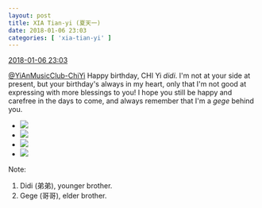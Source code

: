 ```yaml
---
layout: post
title: XIA Tian-yi (夏天一)
date: 2018-01-06 23:03
categories: [ 'xia-tian-yi' ]
---
```


<div class="weibo-info">
  <a href="https://weibo.com/6286030291/FD9UDx70C">2018-01-06 23:03</a>
</div>

[@YiAnMusicClub-ChiYi](https://weibo.com/u/6117581836) Happy birthday, CHI Yi *didi*. I'm not at your side at present, but your birthday's always in my heart, only that I'm not good at expressing with more blessings to you! I hope you still be happy and carefree in the days to come, and always remember that I'm a *gege* behind you.

<!-- more -->

<ul class="weibo-pic-list-2">
  <li class="weibo-pic">
    <a href="//wx4.sinaimg.cn/mw690/006RpxDlgy1fn7aa2887uj30zk0k01kx.jpg"><img src="//wx4.sinaimg.cn/thumb150/006RpxDlgy1fn7aa2887uj30zk0k01kx.jpg"/></a>
  </li>
  <li class="weibo-pic">
    <a href="//wx4.sinaimg.cn/mw690/006RpxDlgy1fn7aa4y5r3j30k00zknbm.jpg"><img src="//wx4.sinaimg.cn/thumb150/006RpxDlgy1fn7aa4y5r3j30k00zknbm.jpg"/></a>
  </li>
  <li class="weibo-pic">
    <a href="//wx4.sinaimg.cn/mw690/006RpxDlgy1fn7a9xz4icj30k00zk4c4.jpg"><img src="//wx4.sinaimg.cn/thumb150/006RpxDlgy1fn7a9xz4icj30k00zk4c4.jpg"/></a>
  </li>
  <li class="weibo-pic">
    <a href="//wx3.sinaimg.cn/mw690/006RpxDlgy1fn7aa7jd97j30k00zk7ht.jpg"><img src="//wx3.sinaimg.cn/thumb150/006RpxDlgy1fn7aa7jd97j30k00zk7ht.jpg"/></a>
  </li>
</ul>

Note:
1. Didi (弟弟), younger brother.
1. Gege (哥哥), elder brother.
